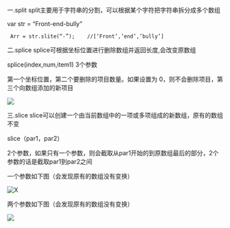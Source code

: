 一.split
split主要用于字符串的分割，可以根据某个字符把字符串拆分成多个数组


 var str = “Front-end-bully”

     Arr = str.slite(“-”);    //[‘Front’,’end’,’bully’]
二.splice
splice可根据坐标位置进行删除数组并返回长度,会改变原数组

splice(index,num,item1)
3个参数

第一个坐标位置，第二个要删除的项目数量。如果设置为 0，则不会删除项目，第三个向数组添加的新项目

![](https://img-blog.csdnimg.cn/20181211094749625.png)

三.slice
slice可以创建一个由当前数组中的一项或多项组成的新数组，原有的数组不变

slice（par1，par2）

2个参数，如果只有一个参数，则会截取从par1开始的到原数组最后的部分，2个参数的话是截取par1到par2之间

 

一个参数如下图（会发现原有的数组没有变换）

![X](https://img-blog.csdnimg.cn/20181211095352602.png)

两个参数如下图（会发现原有的数组没有变换）

![](https://img-blog.csdnimg.cn/20181211095511169.png)
